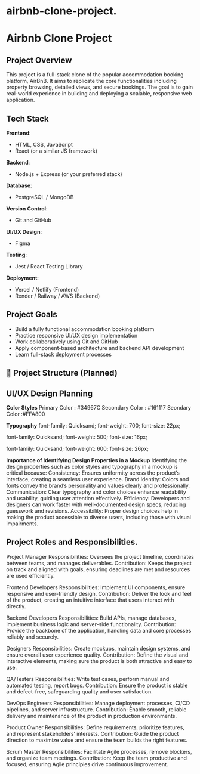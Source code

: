 # airbnb-clone-project.
# Airbnb Clone Project

## Project Overview
This project is a full-stack clone of the popular accommodation booking platform, AirBnB. It aims to replicate the core functionalities including property browsing, detailed views, and secure bookings. The goal is to gain real-world experience in building and deploying a scalable, responsive web application.

## Tech Stack

**Frontend**:
- HTML, CSS, JavaScript
- React (or a similar JS framework)

**Backend**:
- Node.js + Express (or your preferred stack)

**Database**:
- PostgreSQL / MongoDB

**Version Control**:
- Git and GitHub

**UI/UX Design**:
- Figma

**Testing**:
- Jest / React Testing Library

**Deployment**:
- Vercel / Netlify (Frontend)
- Render / Railway / AWS (Backend)

## Project Goals

- Build a fully functional accommodation booking platform
- Practice responsive UI/UX design implementation
- Work collaboratively using Git and GitHub
- Apply component-based architecture and backend API development
- Learn full-stack deployment processes

## 📂 Project Structure (Planned)

## UI/UX Design Planning
**Color Styles**
Primary Color : #34967C
Secondary Color : #161117
Seondary Color :#FFA800

**Typography**
font-family: Quicksand;
font-weight: 700;
font-size: 22px;

font-family: Quicksand;
font-weight: 500;
font-size: 16px;

font-family: Quicksand;
font-weight: 600;
font-size: 26px;

**Importance of Identifying Design Properties in a Mockup**
Identifying the design properties such as color styles and typography in a mockup is critical because:
Consistency: Ensures uniformity across the product’s interface, creating a seamless user experience.
Brand Identity: Colors and fonts convey the brand’s personality and values clearly and professionally.
Communication: Clear typography and color choices enhance readability and usability, guiding user attention effectively.
Efficiency: Developers and designers can work faster with well-documented design specs, reducing guesswork and revisions.
Accessibility: Proper design choices help in making the product accessible to diverse users, including those with visual impairments.


## Project Roles and Responsibilities.
Project Manager
Responsibilities: Oversees the project timeline, coordinates between teams, and manages deliverables.
Contribution: Keeps the project on track and aligned with goals, ensuring deadlines are met and resources are used efficiently.

Frontend Developers
Responsibilities: Implement UI components, ensure responsive and user-friendly design.
Contribution: Deliver the look and feel of the product, creating an intuitive interface that users interact with directly.

Backend Developers
Responsibilities: Build APIs, manage databases, implement business logic and server-side functionality.
Contribution: Provide the backbone of the application, handling data and core processes reliably and securely.

Designers
Responsibilities: Create mockups, maintain design systems, and ensure overall user experience quality.
Contribution: Define the visual and interactive elements, making sure the product is both attractive and easy to use.

QA/Testers
Responsibilities: Write test cases, perform manual and automated testing, report bugs.
Contribution: Ensure the product is stable and defect-free, safeguarding quality and user satisfaction.

DevOps Engineers
Responsibilities: Manage deployment processes, CI/CD pipelines, and server infrastructure.
Contribution: Enable smooth, reliable delivery and maintenance of the product in production environments.

Product Owner
Responsibilities: Define requirements, prioritize features, and represent stakeholders’ interests.
Contribution: Guide the product direction to maximize value and ensure the team builds the right features.

Scrum Master
Responsibilities: Facilitate Agile processes, remove blockers, and organize team meetings.
Contribution: Keep the team productive and focused, ensuring Agile principles drive continuous improvement.
